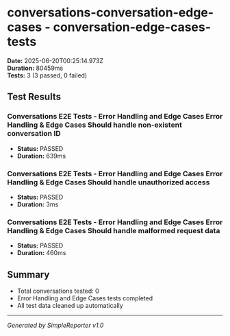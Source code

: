 # conversations-conversation-edge-cases - conversation-edge-cases-tests

**Date:** 2025-06-20T00:25:14.973Z  
**Duration:** 80459ms  
**Tests:** 3 (3 passed, 0 failed)

## Test Results


### Conversations E2E Tests - Error Handling and Edge Cases Error Handling & Edge Cases Should handle non-existent conversation ID
- **Status:** PASSED
- **Duration:** 639ms



### Conversations E2E Tests - Error Handling and Edge Cases Error Handling & Edge Cases Should handle unauthorized access
- **Status:** PASSED
- **Duration:** 3ms



### Conversations E2E Tests - Error Handling and Edge Cases Error Handling & Edge Cases Should handle malformed request data
- **Status:** PASSED
- **Duration:** 460ms



## Summary

- Total conversations tested: 0
- Error Handling and Edge Cases tests completed
- All test data cleaned up automatically

---
*Generated by SimpleReporter v1.0*
